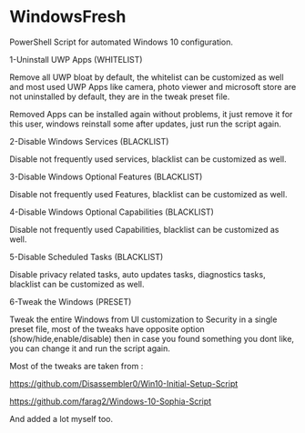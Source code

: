 # WindowsFresh  
PowerShell Script for automated Windows 10 configuration.

1-Uninstall UWP Apps (WHITELIST)

Remove all UWP bloat by default, the whitelist can be customized as well and most used UWP Apps like camera, photo viewer and microsoft store are not uninstalled by default, they are in the tweak preset file.

Removed Apps can be installed again without problems, it just remove it for this user, windows reinstall some after updates, just run the script again.

2-Disable Windows Services (BLACKLIST)

Disable not frequently used services, blacklist can be customized as well.

3-Disable Windows Optional Features (BLACKLIST)

Disable not frequently used Features, blacklist can be customized as well.

4-Disable Windows Optional Capabilities (BLACKLIST)

Disable not frequently used Capabilities, blacklist can be customized as well.

5-Disable Scheduled Tasks (BLACKLIST)

Disable privacy related tasks, auto updates tasks, diagnostics tasks, blacklist can be customized as well.

6-Tweak the Windows (PRESET)

Tweak the entire Windows from UI customization to Security in a single preset file, most of the tweaks have opposite option (show/hide,enable/disable) then in case you found something you dont like, you can change it and run the script again.








Most of the tweaks are taken from :

https://github.com/Disassembler0/Win10-Initial-Setup-Script

https://github.com/farag2/Windows-10-Sophia-Script

And added a lot myself too.










